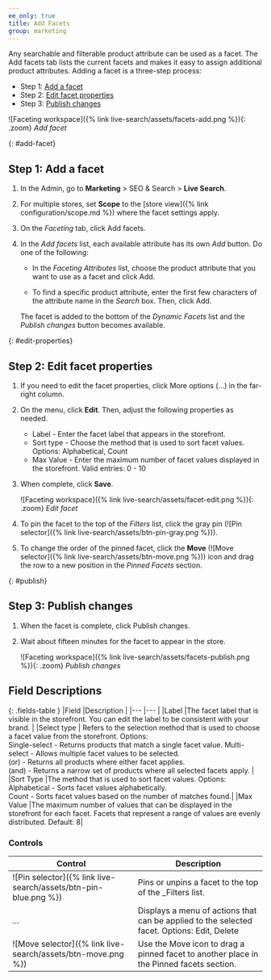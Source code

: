 ```yaml
---
ee_only: true
title: Add Facets
group: marketing
---
```


Any searchable and filterable product attribute can be used as a facet. The Add facets tab lists the current facets and makes it easy to assign additional product attributes. Adding a facet is a three-step process:

- Step 1: [Add a facet](#add-facet)
- Step 2: [Edit facet properties](#edit-properties)
- Step 3: [Publish changes](#publish)

![Faceting workspace]({% link live-search/assets/facets-add.png %}){: .zoom}
_Add facet_

{: #add-facet}
## Step 1: Add a facet

1.	In the Admin, go to **Marketing** > SEO & Search > **Live Search**.

1. For multiple stores, set **Scope** to the [store view]({% link configuration/scope.md %}) where the facet settings apply.

1.	On the _Faceting_ tab, click <span class="btn">Add facets</span>.

1.	In the _Add facets_ list, each available attribute has its own _Add_ button. Do one of the following:

    - In the _Faceting Attributes_ list, choose the product attribute that you want to use as a facet and click <span class="btn">Add</span>.

    - To find a specific product attribute, enter the first few characters of the attribute name in the _Search_ box. Then, click <span class="btn">Add</span>.

    The facet is added to the bottom of the _Dynamic Facets_ list and the _Publish changes_ button becomes available.

{: #edit-properties}
## Step 2: Edit facet properties

1. If you need to edit the facet properties, click More options (...) in the far-right column.

1. On the menu, click **Edit**. Then, adjust the following properties as needed.

   - Label - Enter the facet label that appears in the storefront.
   - Sort type - Choose the method that is used to sort facet values. Options: Alphabetical, Count
   - Max Value - Enter the maximum number of facet values displayed in the storefront. Valid entries: 0 - 10

1. When complete, click **Save**.

   ![Faceting workspace]({% link live-search/assets/facet-edit.png %}){: .zoom}
   _Edit facet_

1. To pin the facet to the top of the _Filters_ list, click the gray pin (![Pin selector]({% link live-search/assets/btn-pin-gray.png %})).

1. To change the order of the pinned facet, click the **Move** (![Move selector]({% link live-search/assets/btn-move.png %})) icon and drag the row to a new position in the _Pinned Facets_ section.

{: #publish}
## Step 3: Publish changes

1. When the facet is complete, click <span class="btn">Publish changes</span>.

1. Wait about fifteen minutes for the facet to appear in the store.

   ![Faceting workspace]({% link live-search/assets/facets-publish.png %}){: .zoom}
   _Publish changes_

## Field Descriptions

{: .fields-table }
|Field |Description |
|--- |--- |
|Label |The facet label that is visible in the storefront. You can edit the label to be consistent with your brand. |
|Select type | Refers to the selection method that is used to choose a facet value from the storefront. Options:<br />Single-select - Returns products that match a single facet value. Multi-select - Allows multiple facet values to be selected.<br />(or) - Returns all products where either facet applies.<br />(and) - Returns a narrow set of products where all selected facets apply. |
|Sort Type |The method that is used to sort facet values. Options:<br />Alphabetical - Sorts facet values alphabetically.<br />Count - Sorts facet values based on the number of matches found.|
|Max Value |The maximum number of values that can be displayed in the storefront for each facet. Facets that represent a range of values are evenly distributed. Default: 8|

### Controls

|Control |Description |
|--- |--- |
|![Pin selector]({% link live-search/assets/btn-pin-blue.png %}) |Pins or unpins a facet to the top of the _Filters list.|
|...|Displays a menu of actions that can be applied to the selected facet. Options: Edit, Delete |
|![Move selector]({% link live-search/assets/btn-move.png %}) |Use the Move icon to drag a pinned facet to another place in the Pinned facets section. |
